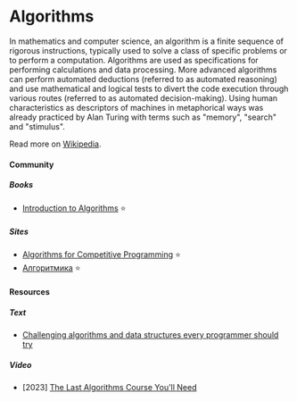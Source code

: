 # Algorithms

In mathematics and computer science, an algorithm is a finite sequence of rigorous instructions, typically used to solve a class of specific problems or to perform a computation. Algorithms are used as specifications for performing calculations and data processing. More advanced algorithms can perform automated deductions (referred to as automated reasoning) and use mathematical and logical tests to divert the code execution through various routes (referred to as automated decision-making). Using human characteristics as descriptors of machines in metaphorical ways was already practiced by Alan Turing with terms such as "memory", "search" and "stimulus".

Read more on [Wikipedia](https://en.wikipedia.org/wiki/Algorithm).

#### Community

##### Books
- [Introduction to Algorithms](https://www.amazon.com/dp/0262033844) ⭐

##### Sites
- [Algorithms for Competitive Programming](https://cp-algorithms.com) ⭐
- [Алгоритмика](https://ru.algorithmica.org) ⭐

#### Resources

##### Text
- [Challenging algorithms and data structures every programmer should try](https://austinhenley.com/blog/challengingalgorithms.html)

##### Video
- [2023] [The Last Algorithms Course You'll Need](https://frontendmasters.com/courses/algorithms)
